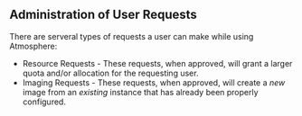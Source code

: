 ## Administration of User Requests

There are serveral types of requests a user can make while using Atmosphere:
* Resource Requests - These requests, when approved, will grant a larger quota and/or allocation for the requesting user.
* Imaging Requests - These requests, when approved, will create a *new* image from an *existing* instance that has already been properly configured.
